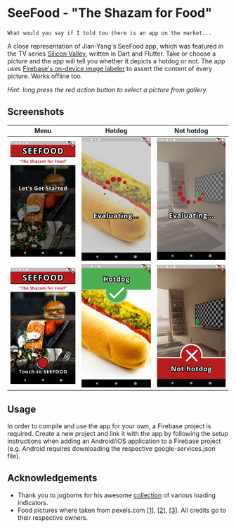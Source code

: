 # SeeFood - "The Shazam for Food"

`What would you say if I told tou there is an app on the market...`

A close representation of Jian-Yang's SeeFood app, which was featured in the TV series [Silicon Valley](<https://en.wikipedia.org/wiki/Silicon_Valley_(TV_series)>), written in Dart and Flutter.
Take or choose a picture and the app will tell you whether it depicts a hotdog or not.
The app uses [Firebase's on-device image labeler](https://firebase.google.com/docs/ml-kit/label-images) to assert the content of every picture. Works offline too.

_Hint: long press the red action button to select a picture from gallery._

## Screenshots

|             Menu             |            Hotdog            |          Not hotdog          |
| :--------------------------: | :--------------------------: | :--------------------------: |
| ![](screenshots/screen1.png) | ![](screenshots/screen3.png) | ![](screenshots/screen5.png) |
| ![](screenshots/screen2.png) | ![](screenshots/screen4.png) | ![](screenshots/screen6.png) |

## Usage

In order to compile and use the app for your own, a Firebase project is required. Create a new project and link it with the app by following the setup instructions when adding an Android/iOS application to a Firebase project (e.g. Android requires downloading the respective google-services.json file).

## Acknowledgements

- Thank you to jogboms for his awesome [collection](https://github.com/jogboms/flutter_spinkit) of various loading indicators.
- Food pictures where taken from pexels&#46;com [[1](https://www.pexels.com/photo/close-up-photo-of-burger-1639562/)], [[2](https://www.pexels.com/photo/grilled-salmon-fish-on-rectangular-black-ceramic-plate-842142/)], [[3](https://www.pexels.com/photo/clean-eating-cuisine-delicious-dinner-1152237/)]. All credits go to their respective owners.
